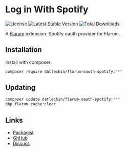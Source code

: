 # Log in With Spotify

![License](https://img.shields.io/badge/license-MIT-blue.svg) [![Latest Stable Version](https://img.shields.io/packagist/v/datlechin/flarum-oauth-spotify.svg)](https://packagist.org/packages/datlechin/flarum-oauth-spotify) [![Total Downloads](https://img.shields.io/packagist/dt/datlechin/flarum-oauth-spotify.svg)](https://packagist.org/packages/datlechin/flarum-oauth-spotify)

A [Flarum](http://flarum.org) extension. Spotify oauth provider for Flarum.

## Installation

Install with composer:

```sh
composer require datlechin/flarum-oauth-spotify:"*"
```

## Updating

```sh
composer update datlechin/flarum-oauth-spotify:"*"
php flarum cache:clear
```

## Links

- [Packagist](https://packagist.org/packages/datlechin/flarum-oauth-spotify)
- [GitHub](https://github.com/datlechin/flarum-oauth-spotify)
- [Discuss](https://discuss.flarum.org/d/33338)
